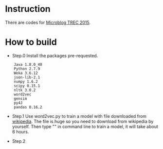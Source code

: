 # Instruction
There are codes for [Microblog TREC 2015].

# How to build
+ Step.0 Install the packages pre-requested.
```
	Java 1.8.0_40
	Python 2.7.9
	Weka 3.6.12
	json-lib-2.1
	numpy 1.6.2
	scipy 0.15.1
	nltk 3.0.2
	word2vec
	gensim
	py4J
	pandas 0.16.2
```

+ Step.1 Use word2vec.py to train a model with file downloaded from [wikipedia]. The file is huge so you need to download from wikipedia by yourself. Then type "" in command line to train a model, it will take about 6 hours.

+ Step.2 


[Microblog TREC 2015]:https://github.com/lintool/twitter-tools/wiki/TREC-2015-Track-Guidelines
[wikipedia]:http://dumps.wikimedia.org/enwiki/
